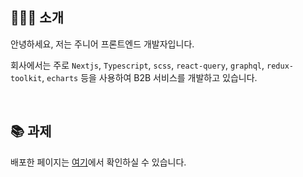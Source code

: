 ## 👩🏻‍💻 소개

안녕하세요, 저는 주니어 프론트엔드 개발자입니다.

회사에서는 주로 `Nextjs`, `Typescript`, `scss`, `react-query`, `graphql`, `redux-toolkit`, `echarts` 등을 사용하여 B2B 서비스를 개발하고 있습니다.

<br/>

## 📚 과제

배포한 페이지는 [여기](https://zubetcha.github.io/wanted-pre-onboarding-challenge-fe-2)에서 확인하실 수 있습니다.
